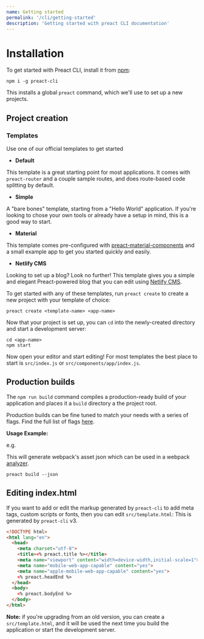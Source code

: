 ```yaml
---
name: Getting started
permalink: '/cli/getting-started'
description: 'Getting started with preact CLI documentation'
---
```


# Installation

To get started with Preact CLI, install it from [npm](https://npmjs.com/package/preact-cli):

```shell
npm i -g preact-cli
```

This installs a global `preact` command, which we'll use to set up a new projects.

## Project creation

### Templates

Use one of our official templates to get started

- **Default**

This template is a great starting point for most applications. It comes with `preact-router` and a couple sample routes, and does route-based code splitting by default.

- **Simple**

A "bare bones" template, starting from a "Hello World" application. If you're looking to chose your own tools or already have a setup in mind, this is a good way to start.

- **Material**

This template comes pre-configured with [preact-material-components](https://material.preactjs.com) and a small example app to get you started quickly and easily.

- **Netlify CMS**

Looking to set up a blog? Look no further! This template gives you a simple and elegant Preact-powered blog that you can edit using [Netlify CMS](https://www.netlifycms.org/).

To get started with any of these templates, run `preact create` to create a new project with your template of choice:

```shell
preact create <template-name> <app-name>
```

Now that your project is set up, you can `cd` into the newly-created directory and start a development server:

```shell
cd <app-name>
npm start
```

Now open your editor and start editing! For most templates the best place to start is `src/index.js` or `src/components/app/index.js`.

## Production builds

The `npm run build` command compiles a production-ready build of your application and places it a `build` directory a the project root.

Production builds can be fine tuned to match your needs with a series of flags. Find the full list of flags [here](https://github.com/preactjs/preact-cli#preact-build).

**Usage Example:**

e.g.

This will generate webpack's asset json which can be used in a webpack [analyzer](https://chrisbateman.github.io/webpack-visualizer/).

```shell
preact build --json
```

## Editing index.html

If you want to add or edit the markup generated by `preact-cli` to add meta tags, custom scripts or fonts, then you can edit `src/template.html`:
This is generated by `preact-cli` v3.

```html
<!DOCTYPE html>
<html lang="en">
  <head>
    <meta charset="utf-8">
    <title><% preact.title %></title>
    <meta name="viewport" content="width=device-width,initial-scale=1">
    <meta name="mobile-web-app-capable" content="yes">
    <meta name="apple-mobile-web-app-capable" content="yes">
    <% preact.headEnd %>
  </head>
  <body>
    <% preact.bodyEnd %>
  </body>
</html>
```

**Note:** if you're upgrading from an old version, you can create a `src/template.html`, and it will be used the next time you build the application or start the development server.
